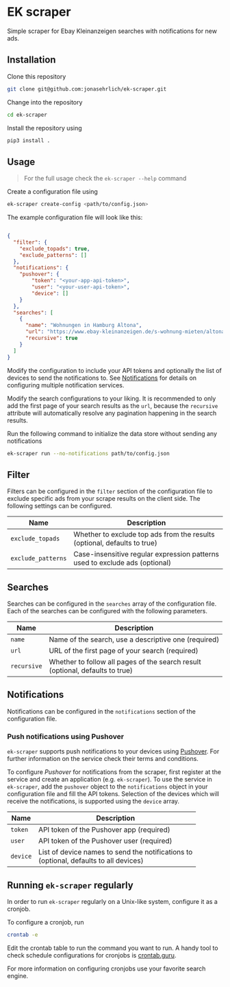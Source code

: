 # EK scraper

Simple scraper for Ebay Kleinanzeigen searches with notifications for new ads.

## Installation

Clone this repository

``` bash
git clone git@github.com:jonasehrlich/ek-scraper.git
```

Change into the repository

``` bash
cd ek-scraper
```

Install the repository using

``` bash
pip3 install .
```

## Usage

> For the full usage check the `ek-scraper --help` command

Create a configuration file using

``` bash
ek-scraper create-config <path/to/config.json>
```

The example configuration file will look like this:

```json

{
  "filter": {
    "exclude_topads": true,
    "exclude_patterns": []
  },
  "notifications": {
    "pushover": {
        "token": "<your-app-api-token>",
        "user": "<your-user-api-token>",
        "device": []
    }
  },
  "searches": [
    {
      "name": "Wohnungen in Hamburg Altona",
      "url": "https://www.ebay-kleinanzeigen.de/s-wohnung-mieten/altona/c203l9497",
      "recursive": true
    }
  ]
}

```

Modify the configuration to include your API tokens and optionally the list of devices to send the notifications to.
See [Notifications](#notifications) for details on configuring multiple notification services.

Modify the search configurations to your liking. It is recommended to only add the first page of your search results
as the `url`, because the `recursive` attribute will automatically resolve any pagination happening in the search
results.

Run the following command to initialize the data store without sending any notifications

``` bash
ek-scraper run --no-notifications path/to/config.json
```

## Filter

Filters can be configured in the `filter` section of the configuration file to exclude specific ads from your scrape
results on the client side. The following settings can be configured.

| Name | Description |
| ---- | ----------- |
| `exclude_topads` | Whether to exclude top ads from the results (optional, defaults to true) |
| `exclude_patterns` | Case-insensitive regular expression patterns used to exclude ads (optional) |

## Searches

Searches can be configured in the `searches` array of the configuration file. Each of the searches can be configured
with the following parameters.

| Name | Description |
| ---- | ----------- |
| `name` | Name of the search, use a descriptive one (required) |
| `url` | URL of the first page of your search (required) |
| `recursive` | Whether to follow all pages of the search result <br/>(optional, defaults to true) |

## Notifications

Notifications can be configured in the `notifications` section of the configuration file.

### Push notifications using Pushover

`ek-scraper` supports push notifications to your devices using [Pushover](https://pushover.net/).
For further information on the service check their terms and conditions.

To configure _Pushover_ for notifications from the scraper, first register at the service and create an application
(e.g. `ek-scraper`). To use the service in `ek-scraper`, add the `pushover` object to the `notifications` object in your
configuration file and fill the API tokens. Selection of the devices which will receive the notifications, is supported using the `device` array.

| Name | Description |
| ----- | ---------- |
| `token` | API token of the Pushover app (required) |
| `user` | API token of the Pushover user (required) |
| `device` | List of device names to send the notifications to <br/>(optional, defaults to all devices) |

## Running `ek-scraper` regularly

In order to run `ek-scraper` regularly on a Unix-like system, configure it as a cronjob.

To configure a cronjob, run

``` bash
crontab -e
```

Edit the crontab table to run the command you want to run. A handy tool to check schedule configurations for cronjobs is [crontab.guru](https://crontab.guru/).

For more information on configuring cronjobs use your favorite search engine.
